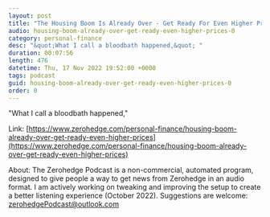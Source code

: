 ```yaml
---
layout: post
title: "The Housing Boom Is Already Over - Get Ready For Even Higher Prices"
audio: housing-boom-already-over-get-ready-even-higher-prices-0
category: personal-finance
desc: "&quot;What I call a bloodbath happened,&quot; "
duration: 00:07:56
length: 476
datetime: Thu, 17 Nov 2022 19:52:00 +0000
tags: podcast
guid: housing-boom-already-over-get-ready-even-higher-prices-0
order: 0
---
```

&quot;What I call a bloodbath happened,&quot; 

Link: [https://www.zerohedge.com/personal-finance/housing-boom-already-over-get-ready-even-higher-prices](https://www.zerohedge.com/personal-finance/housing-boom-already-over-get-ready-even-higher-prices)

About: The Zerohedge Podcast is a non-commercial, automated program, designed to give people a way to get news from Zerohedge in an audio format.  I am actively working on tweaking and improving the setup to create a better listening experience (October 2022).  Suggestions are welcome: [zerohedgePodcast@outlook.com](mailto:zerohedgePodcast@outlook.com)